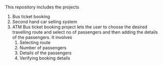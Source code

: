This repository includes the projects 
1. Bus ticket booking
2. Second hand car selling system
3. ATM
Bus ticket booking project lets the user to choose the
desired travelling route and select no of passengers and
then adding the details of the passengers. It involves
   1. Selecting route
   2. Number of passengers
   3. Details of the passengers
   4. Verifying booking details 
